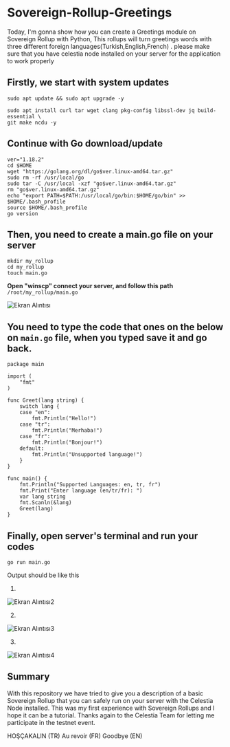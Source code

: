 # Sovereign-Rollup-Greetings
Today, I'm gonna show how you can create a Greetings module on Sovereign Rollup with Python, This rollups will turn greetings words with three different foreign languages(Turkish,English,French) . please make sure that you have celestia node installed on your server for the application to work properly 

<h2>Firstly, we start with system updates</h2>

```
sudo apt update && sudo apt upgrade -y

sudo apt install curl tar wget clang pkg-config libssl-dev jq build-essential \
git make ncdu -y
```

<h2>Continue with Go download/update</h2>

```
ver="1.18.2"
cd $HOME
wget "https://golang.org/dl/go$ver.linux-amd64.tar.gz"
sudo rm -rf /usr/local/go
sudo tar -C /usr/local -xzf "go$ver.linux-amd64.tar.gz"
rm "go$ver.linux-amd64.tar.gz"
echo "export PATH=$PATH:/usr/local/go/bin:$HOME/go/bin" >> $HOME/.bash_profile
source $HOME/.bash_profile
go version
```


<h2>Then, you need to create a main.go file on your server</h2>

```
mkdir my_rollup
cd my_rollup
touch main.go
``` 

**Open "winscp" connect your server, and follow this path** <code>/root/my_rollup/main.go</code>

![Ekran Alıntısı](https://user-images.githubusercontent.com/102254553/235294272-0c32678e-e5ad-4f7f-875a-de148b97808a.PNG)

<h2>You need to type the code that ones on the below on <code>main.go</code> file, when you typed save it and go back.</h2>

```
package main

import (
	"fmt"
)

func Greet(lang string) {
	switch lang {
	case "en":
		fmt.Println("Hello!")
	case "tr":
		fmt.Println("Merhaba!")
	case "fr":
		fmt.Println("Bonjour!")
	default:
		fmt.Println("Unsupported language!")
	}
}

func main() {
	fmt.Println("Supported Languages: en, tr, fr")
	fmt.Print("Enter language (en/tr/fr): ")
	var lang string
	fmt.Scanln(&lang)
	Greet(lang)
}

```

<h2>Finally, open server's terminal and run your codes</h2>

```
go run main.go
```

Output should be like this

1.

![Ekran Alıntısı2](https://user-images.githubusercontent.com/102254553/235295018-066f8aeb-75a8-464d-9fc7-1d7e8844da25.PNG)

2.

![Ekran Alıntısı3](https://user-images.githubusercontent.com/102254553/235295073-bea26134-4696-4f59-a891-5b5a100f1f73.PNG)

3.

![Ekran Alıntısı4](https://user-images.githubusercontent.com/102254553/235295087-b1a27130-1fdf-4b5a-8ef1-7f2ad90c8a48.PNG)

<h2>Summary</h2>

With this repository we have tried to give you a description of a basic Sovereign Rollup that you can safely run on your server with the Celestia Node installed. This was my first experience with Sovereign Rollups and I hope it can be a tutorial. Thanks again to the Celestia Team for letting me participate in the testnet event.

HOŞÇAKALIN (TR)
Au revoir (FR)
Goodbye (EN)
